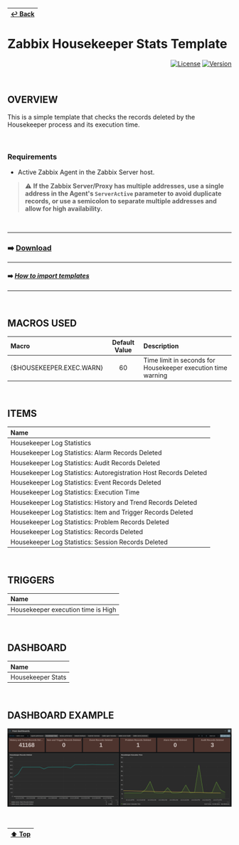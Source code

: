| [↩️ Back](../) |
| --- |

# Zabbix Housekeeper Stats Template

<div align="right">

[![License](https://img.shields.io/badge/License-GPL3-blue?logo=opensourceinitiative&logoColor=fff)](./../../LICENSE) [![Version](https://img.shields.io/badge/Version-722-blue?logo=zotero&color=0aa8d2)](./zabbix_housekeeper_template_v722.yaml)

</div>

<BR>

## OVERVIEW

This is a simple template that checks the records deleted by the Housekeeper process and its execution time.

<BR>

### Requirements

- Active Zabbix Agent in the Zabbix Server host.

> ⚠️ **If the Zabbix Server/Proxy has multiple addresses, use a single address in the Agent's `ServerActive` parameter to avoid duplicate records, or use a semicolon to separate multiple addresses and allow for high availability.**

<BR>

---
### ➡️ [Download](./zabbix_housekeeper_template_v722.yaml)
---
#### ➡️ [*How to import templates*](https://www.zabbix.com/documentation/current/en/manual/xml_export_import/templates#importing)
---

<BR>

## MACROS USED

| Macro                    | Default Value | Description |
| :----------------------- | :-----------: | :---------- |
| {$HOUSEKEEPER.EXEC.WARN} | 60            | Time limit in seconds for Housekeeper execution time warning |

<BR>

## ITEMS

| Name |
| :--- |
| Housekeeper Log Statistics |
| Housekeeper Log Statistics: Alarm Records Deleted |
| Housekeeper Log Statistics: Audit Records Deleted |
| Housekeeper Log Statistics: Autoregistration Host Records Deleted |
| Housekeeper Log Statistics: Event Records Deleted |
| Housekeeper Log Statistics: Execution Time |
| Housekeeper Log Statistics: History and Trend Records Deleted |
| Housekeeper Log Statistics: Item and Trigger Records Deleted |
| Housekeeper Log Statistics: Problem Records Deleted |
| Housekeeper Log Statistics: Records Deleted |
| Housekeeper Log Statistics: Session Records Deleted |

<BR>

## TRIGGERS

| Name |
| :--- |
| Housekeeper execution time is High |

<BR>

## DASHBOARD

| Name |
| :--- |
| Housekeeper Stats |

<BR>

## DASHBOARD EXAMPLE

![Zabbix Housekeeper Dashboard](./image/dashboard_sample.png)

<BR>

| [⬆️ Top](#zabbix-housekeeper-stats-template) |
| --- |